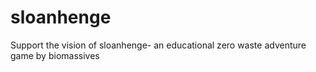 # sloanhenge
 Support the vision of sloanhenge-  an educational zero waste adventure game by biomassives
